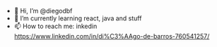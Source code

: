 - 👋 Hi, I’m @diegodbf
- 🌱 I’m currently learning react, java and stuff
- 📫 How to reach me: inkedin https://www.linkedin.com/in/di%C3%AAgo-de-barros-760541257/
                       

